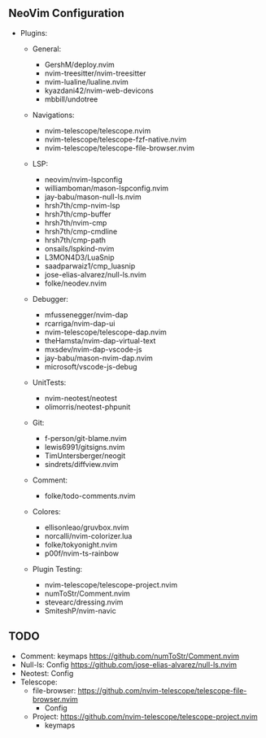 ## NeoVim Configuration

- Plugins:

  - General:

    - GershM/deploy.nvim
    - nvim-treesitter/nvim-treesitter
    - nvim-lualine/lualine.nvim
    - kyazdani42/nvim-web-devicons
    - mbbill/undotree

  - Navigations:

    - nvim-telescope/telescope.nvim
    - nvim-telescope/telescope-fzf-native.nvim
    - nvim-telescope/telescope-file-browser.nvim

  - LSP:

    - neovim/nvim-lspconfig
    - williamboman/mason-lspconfig.nvim
    - jay-babu/mason-null-ls.nvim
    - hrsh7th/cmp-nvim-lsp
    - hrsh7th/cmp-buffer
    - hrsh7th/nvim-cmp
    - hrsh7th/cmp-cmdline
    - hrsh7th/cmp-path
    - onsails/lspkind-nvim
    - L3MON4D3/LuaSnip
    - saadparwaiz1/cmp_luasnip
    - jose-elias-alvarez/null-ls.nvim
    - folke/neodev.nvim

  - Debugger:

    - mfussenegger/nvim-dap
    - rcarriga/nvim-dap-ui
    - nvim-telescope/telescope-dap.nvim
    - theHamsta/nvim-dap-virtual-text
    - mxsdev/nvim-dap-vscode-js
    - jay-babu/mason-nvim-dap.nvim
    - microsoft/vscode-js-debug

  - UnitTests:

    - nvim-neotest/neotest
    - olimorris/neotest-phpunit

  - Git:

    - f-person/git-blame.nvim
    - lewis6991/gitsigns.nvim
    - TimUntersberger/neogit
    - sindrets/diffview.nvim

  - Comment:

    - folke/todo-comments.nvim

  - Colores:

    - ellisonleao/gruvbox.nvim
    - norcalli/nvim-colorizer.lua
    - folke/tokyonight.nvim
    - p00f/nvim-ts-rainbow

  - Plugin Testing:

    - nvim-telescope/telescope-project.nvim
    - numToStr/Comment.nvim
    - stevearc/dressing.nvim
    - SmiteshP/nvim-navic

## TODO

- Comment: keymaps https://github.com/numToStr/Comment.nvim
- Null-ls: Config https://github.com/jose-elias-alvarez/null-ls.nvim
- Neotest: Config
- Telescope:
  - file-browser: https://github.com/nvim-telescope/telescope-file-browser.nvim
    - Config
  - Project: https://github.com/nvim-telescope/telescope-project.nvim
    - keymaps

